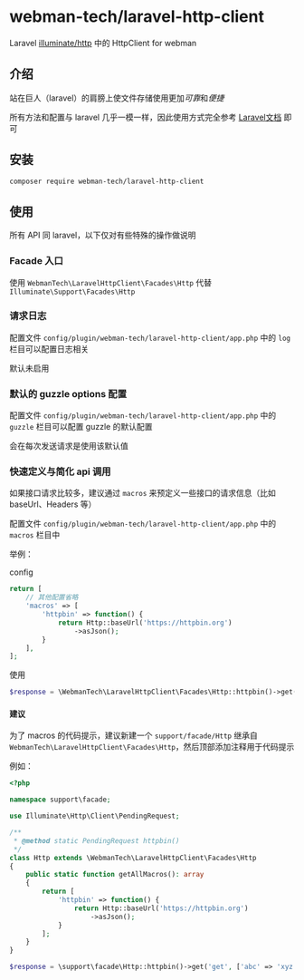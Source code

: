 # webman-tech/laravel-http-client

Laravel [illuminate/http](https://packagist.org/packages/illuminate/http) 中的 HttpClient for webman

## 介绍

站在巨人（laravel）的肩膀上使文件存储使用更加*可靠*和*便捷*

所有方法和配置与 laravel 几乎一模一样，因此使用方式完全参考 [Laravel文档](https://laravel.com/docs/8.x/http-client) 即可

## 安装

```bash
composer require webman-tech/laravel-http-client
```

## 使用

所有 API 同 laravel，以下仅对有些特殊的操作做说明

### Facade 入口

使用 `WebmanTech\LaravelHttpClient\Facades\Http` 代替 `Illuminate\Support\Facades\Http`

### 请求日志

配置文件 `config/plugin/webman-tech/laravel-http-client/app.php` 中的 `log` 栏目可以配置日志相关

默认未启用

### 默认的 guzzle options 配置

配置文件 `config/plugin/webman-tech/laravel-http-client/app.php` 中的 `guzzle` 栏目可以配置 guzzle 的默认配置

会在每次发送请求是使用该默认值

### 快速定义与简化 api 调用

如果接口请求比较多，建议通过 `macros` 来预定义一些接口的请求信息（比如 baseUrl、Headers 等）

配置文件 `config/plugin/webman-tech/laravel-http-client/app.php` 中的 `macros` 栏目中

举例：

config

```php
return [
    // 其他配置省略
    'macros' => [
        'httpbin' => function() {
            return Http::baseUrl('https://httpbin.org')
                ->asJson();
        }
    ],
];
```

使用

```php
$response = \WebmanTech\LaravelHttpClient\Facades\Http::httpbin()->get('get', ['abc' => 'xyz']);
```

#### 建议

为了 macros 的代码提示，建议新建一个 `support/facade/Http` 继承自 `WebmanTech\LaravelHttpClient\Facades\Http`，然后顶部添加注释用于代码提示

例如：

```php
<?php

namespace support\facade;

use Illuminate\Http\Client\PendingRequest;

/**
 * @method static PendingRequest httpbin()
 */
class Http extends \WebmanTech\LaravelHttpClient\Facades\Http
{
    public static function getAllMacros(): array
    {
        return [
            'httpbin' => function() {
                return Http::baseUrl('https://httpbin.org')
                    ->asJson();
            }
        ];
    }
}
```

```php
$response = \support\facade\Http::httpbin()->get('get', ['abc' => 'xyz']);
```
